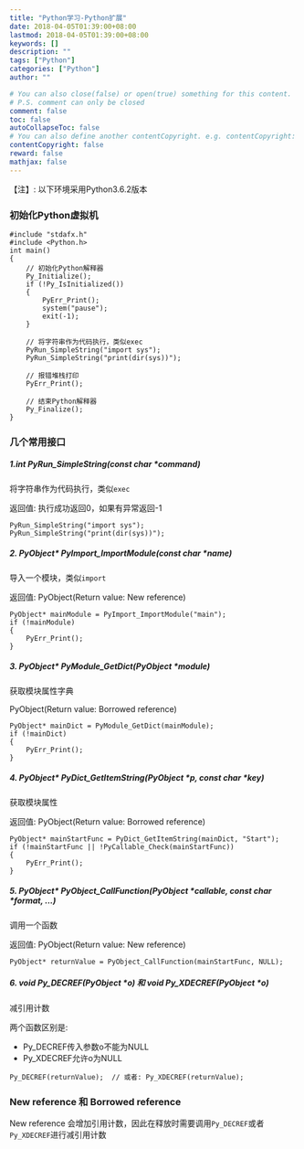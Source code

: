 ```yaml
---
title: "Python学习-Python扩展"
date: 2018-04-05T01:39:00+08:00
lastmod: 2018-04-05T01:39:00+08:00
keywords: []
description: ""
tags: ["Python"]
categories: ["Python"]
author: ""

# You can also close(false) or open(true) something for this content.
# P.S. comment can only be closed
comment: false
toc: false
autoCollapseToc: false
# You can also define another contentCopyright. e.g. contentCopyright: "This is another copyright."
contentCopyright: false
reward: false
mathjax: false
---
```


<!--more-->
【注】: 以下环境采用Python3.6.2版本

### 初始化Python虚拟机
```
#include "stdafx.h"
#include <Python.h>
int main()
{
	// 初始化Python解释器
	Py_Initialize();
	if (!Py_IsInitialized())
	{
		PyErr_Print();
		system("pause");
		exit(-1);
	}

	// 将字符串作为代码执行，类似exec
	PyRun_SimpleString("import sys");
	PyRun_SimpleString("print(dir(sys))");

	// 报错堆栈打印
	PyErr_Print();

	// 结束Python解释器
	Py_Finalize();
}
```

### 几个常用接口

##### 1.int PyRun_SimpleString(const char *command) 
将字符串作为代码执行，类似```exec```

返回值: 执行成功返回0，如果有异常返回-1

```
PyRun_SimpleString("import sys");
PyRun_SimpleString("print(dir(sys))");
```

##### 2. PyObject* PyImport_ImportModule(const char *name)
导入一个模块，类似```import```

返回值: PyObject(Return value: New reference)

```
PyObject* mainModule = PyImport_ImportModule("main");
if (!mainModule)
{
	PyErr_Print();
}
```

##### 3. PyObject* PyModule_GetDict(PyObject *module)
获取模块属性字典

PyObject(Return value: Borrowed reference)
```
PyObject* mainDict = PyModule_GetDict(mainModule);
if (!mainDict)
{
	PyErr_Print();
}
```

##### 4. PyObject* PyDict_GetItemString(PyObject *p, const char *key) 
获取模块属性

返回值: PyObject(Return value: Borrowed reference)
```
PyObject* mainStartFunc = PyDict_GetItemString(mainDict, "Start");
if (!mainStartFunc || !PyCallable_Check(mainStartFunc))
{
	PyErr_Print();
}
```

##### 5. PyObject* PyObject_CallFunction(PyObject *callable, const char *format, ...) 
调用一个函数

返回值: PyObject(Return value: New reference)
```
PyObject* returnValue = PyObject_CallFunction(mainStartFunc, NULL);
```

##### 6. void Py_DECREF(PyObject *o) 和 void Py_XDECREF(PyObject *o) 
减引用计数

两个函数区别是:

  - Py_DECREF传入参数o不能为NULL
  - Py_XDECREF允许o为NULL

```
Py_DECREF(returnValue);  // 或者: Py_XDECREF(returnValue); 
```

### New reference 和 Borrowed reference
New reference 会增加引用计数，因此在释放时需要调用```Py_DECREF```或者```Py_XDECREF```进行减引用计数